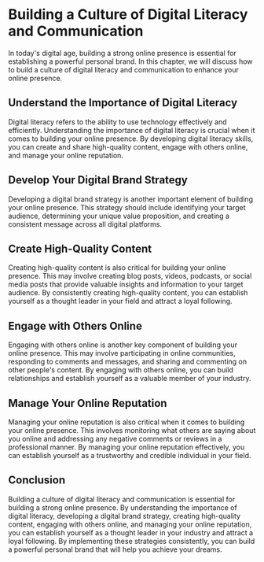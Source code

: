 Building a Culture of Digital Literacy and Communication
==================================================================================================

In today's digital age, building a strong online presence is essential for establishing a powerful personal brand. In this chapter, we will discuss how to build a culture of digital literacy and communication to enhance your online presence.

Understand the Importance of Digital Literacy
---------------------------------------------

Digital literacy refers to the ability to use technology effectively and efficiently. Understanding the importance of digital literacy is crucial when it comes to building your online presence. By developing digital literacy skills, you can create and share high-quality content, engage with others online, and manage your online reputation.

Develop Your Digital Brand Strategy
-----------------------------------

Developing a digital brand strategy is another important element of building your online presence. This strategy should include identifying your target audience, determining your unique value proposition, and creating a consistent message across all digital platforms.

Create High-Quality Content
---------------------------

Creating high-quality content is also critical for building your online presence. This may involve creating blog posts, videos, podcasts, or social media posts that provide valuable insights and information to your target audience. By consistently creating high-quality content, you can establish yourself as a thought leader in your field and attract a loyal following.

Engage with Others Online
-------------------------

Engaging with others online is another key component of building your online presence. This may involve participating in online communities, responding to comments and messages, and sharing and commenting on other people's content. By engaging with others online, you can build relationships and establish yourself as a valuable member of your industry.

Manage Your Online Reputation
-----------------------------

Managing your online reputation is also critical when it comes to building your online presence. This involves monitoring what others are saying about you online and addressing any negative comments or reviews in a professional manner. By managing your online reputation effectively, you can establish yourself as a trustworthy and credible individual in your field.

Conclusion
----------

Building a culture of digital literacy and communication is essential for building a strong online presence. By understanding the importance of digital literacy, developing a digital brand strategy, creating high-quality content, engaging with others online, and managing your online reputation, you can establish yourself as a thought leader in your industry and attract a loyal following. By implementing these strategies consistently, you can build a powerful personal brand that will help you achieve your dreams.
